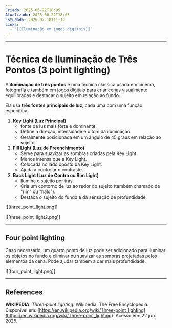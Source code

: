 ```yaml
---
Criado: 2025-06-22T18:05
Atualizado: 2025-06-22T18:05
Estudado: 2025-07-18T11:12
Links:
  - "[[Iluminação em jogos digitais]]"
---
```

---
# Técnica de Iluminação de Três Pontos (3 point lighting)

A **iluminação de três pontos** é uma técnica clássica usada em cinema, fotografia e também em jogos digitais para criar cenas visualmente equilibradas e destacar o sujeito em relação ao fundo.

Ela usa **três fontes principais de luz**, cada uma com uma função específica:

1. **Key Light (Luz Principal)**
	- fonte de luz mais forte e dominante.
    - Define a direção, intensidade e o tom da iluminação.
    - Geralmente posicionada em um ângulo de 45 graus em relação ao sujeito.
2. **Fill Light (Luz de Preenchimento)**
    - Serve para suavizar as sombras criadas pela Key Light.
    - Menos intensa que a Key Light.
    - Colocada no lado oposto da Key Light.
    - Ajuda a controlar o contraste.
3. **Back Light (Luz de Contra ou Rim Light)**
    - Ilumina o sujeito por trás.
    - Cria um contorno de luz ao redor do sujeito (também chamado de "rim" ou "halo").
    - Destaca o sujeito do fundo e dá sensação de profundidade.

![[three_point_light.png]]

![[three_point_light2.png]]

---
## Four point lighting 

Caso necessário, um quarto ponto de luz pode ser adicionado para iluminar os objetos no fundo e eliminar ou suavizar as sombras projetadas pelos elementos da cena. Pode ajudar também a dar mais profundidade.

![[four_point_light.png]]

---
## References

**WIKIPEDIA**. _Three‑point lighting_. Wikipedia, The Free Encyclopedia. Disponível em: [https://en.wikipedia.org/wiki/Three-point_lighting](https://en.wikipedia.org/wiki/Three-point_lighting). Acesso em: 22 jun. 2025.